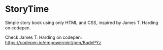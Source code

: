 # StoryTime
Simple story book using only HTML and CSS, inspired by James T. Harding on codepen.

Check James T. Harding on codepen:
https://codepen.io/empowermint/pen/BadePYz
